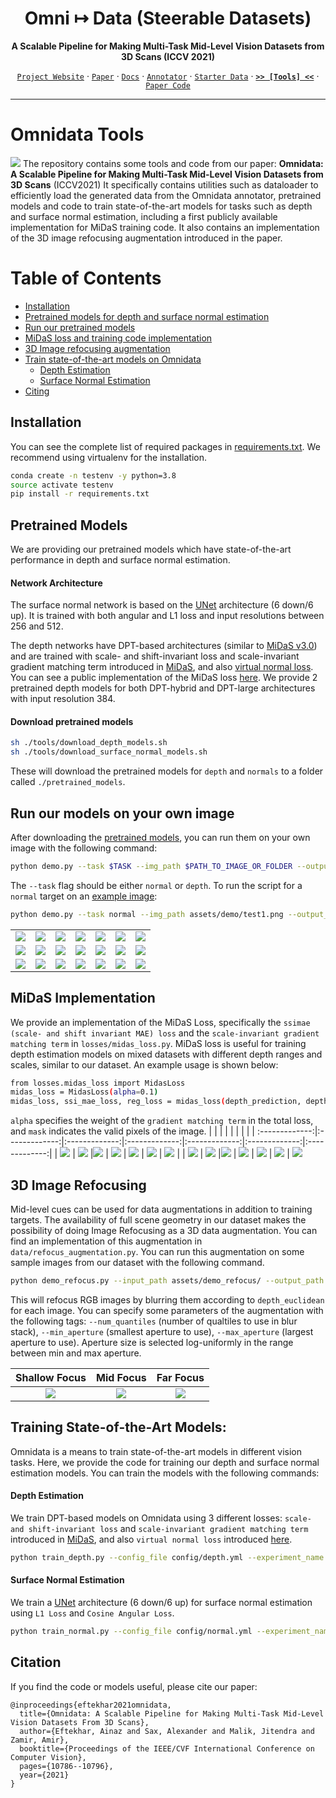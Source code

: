 <div align="center">

# Omni ↦ Data (Steerable Datasets)
**A Scalable Pipeline for Making Multi-Task Mid-Level Vision Datasets from 3D Scans (ICCV 2021)**

  
[`Project Website`](https://omnidata.vision) &centerdot; [`Paper`](https://arxiv.org/abs/2110.04994) &centerdot; [`Docs`](//docs.omnidata.vision) &centerdot; [`Annotator`](https://github.com/EPFL-VILAB/omnidata-tools/tree/main/omnidata_annotator) &centerdot; [`Starter Data`](//docs.omnidata.vision/starter_dataset.html) &centerdot;  [**`>> [Tools] <<`**](https://github.com/EPFL-VILAB/omnidata-tools/tree/main/omnidata_tools/torch) &centerdot; [`Paper Code`](https://github.com/Ainaz99/Omnidata)

</div>

---

Omnidata Tools
=================
![](./assets/point_5.gif)
The repository contains some tools and code from our paper:
**Omnidata: A Scalable Pipeline for Making Multi-Task Mid-Level Vision Datasets from 3D Scans** (ICCV2021)
It specifically contains utilities such as dataloader to efficiently load the generated data from the Omnidata annotator, pretrained models and code to train state-of-the-art models for tasks such as depth and surface normal estimation, including a first publicly available implementation for MiDaS training code. It also contains an implementation of the 3D image refocusing augmentation introduced in the paper.



Table of Contents
=================

   * [Installation](#installation)
   * [Pretrained models for depth and surface normal estimation](#pretrained-models)
   * [Run our pretrained models](#run-our-models-on-your-own-image)
   * [MiDaS loss and training code implementation](#midas-implementation)
   * [3D Image refocusing augmentation](#3d-image-refocusing)
   * [Train state-of-the-art models on Omnidata](#training-state-of-the-art-models)
     * [Depth Estimation](#depth-estimation)
     * [Surface Normal Estimation](#surface-normal-estimation)
   * [Citing](#citation)



## Installation
You can see the complete list of required packages in [requirements.txt](https://github.com/Ainaz99/omnidata-tools/blob/main/requirements.txt). We recommend using virtualenv for the installation.

```bash
conda create -n testenv -y python=3.8
source activate testenv
pip install -r requirements.txt
```

## Pretrained Models
We are providing our pretrained models which have state-of-the-art performance in depth and surface normal estimation.
#### Network Architecture
The surface normal network is based on the [UNet](https://arxiv.org/pdf/1505.04597.pdf) architecture (6 down/6 up). It is trained with both angular and L1 loss and input resolutions between 256 and 512.

The depth networks have DPT-based architectures (similar to [MiDaS v3.0](https://github.com/isl-org/MiDaS)) and are trained with scale- and shift-invariant loss and scale-invariant gradient matching term introduced in [MiDaS](https://arxiv.org/pdf/1907.01341v3.pdf), and also [virtual normal loss](https://openaccess.thecvf.com/content_ICCV_2019/papers/Yin_Enforcing_Geometric_Constraints_of_Virtual_Normal_for_Depth_Prediction_ICCV_2019_paper.pdf). You can see a public implementation of the MiDaS loss [here](#midas-implementation). We provide 2 pretrained depth models for both DPT-hybrid and DPT-large architectures with input resolution 384.
#### Download pretrained models
```bash
sh ./tools/download_depth_models.sh
sh ./tools/download_surface_normal_models.sh
```
These will download the pretrained models for `depth` and `normals` to a folder called `./pretrained_models`.

## Run our models on your own image
After downloading the [pretrained models](#pretrained-models), you can run them on your own image with the following command:
```bash
python demo.py --task $TASK --img_path $PATH_TO_IMAGE_OR_FOLDER --output_path $PATH_TO_SAVE_OUTPUT
```
The `--task` flag should be either `normal` or `depth`. To run the script for a `normal` target on an [example image](./assets/demo/test1.png):
```bash
python demo.py --task normal --img_path assets/demo/test1.png --output_path assets/
```
|  |   |   |   |  |  |  |
| :-------------:|:-------------:|:-------------:|:-------------:|:-------------:|:-------------:|:-------------:|
| ![](./assets/demo/test1.png) | ![](./assets/demo/test2.png) |![](./assets/demo/test3.png) | ![](./assets/demo/test4.png) | ![](./assets/demo/test5.png) |![](./assets/demo/test7.png) |![](./assets/demo/test9.png) |
| ![](./assets/demo/test1_normal.png) | ![](./assets/demo/test2_normal.png) |![](./assets/demo/test3_normal.png) | ![](./assets/demo/test4_normal.png) | ![](./assets/demo/test5_normal.png) | ![](./assets/demo/test7_normal.png) | ![](./assets/demo/test9_normal.png) |
| ![](./assets/demo/test1_depth.png) | ![](./assets/demo/test2_depth.png) | ![](./assets/demo/test3_depth.png) | ![](./assets/demo/test4_depth.png) | ![](./assets/demo/test5_depth.png) | ![](./assets/demo/test7_depth.png) | ![](./assets/demo/test9_depth.png)


## MiDaS Implementation
We provide an implementation of the MiDaS Loss, specifically the `ssimae (scale- and shift invariant MAE) loss` and the `scale-invariant gradient matching term` in `losses/midas_loss.py`. MiDaS loss is useful for training depth estimation models on mixed datasets with different depth ranges and scales, similar to our dataset. An example usage is shown below:
```bash
from losses.midas_loss import MidasLoss
midas_loss = MidasLoss(alpha=0.1)
midas_loss, ssi_mae_loss, reg_loss = midas_loss(depth_prediction, depth_gt, mask)
```
`alpha` specifies the weight of the `gradient matching term` in the total loss, and `mask` indicates the valid pixels of the image.
|  |   |   |   |  |  |  |
| :-------------:|:-------------:|:-------------:|:-------------:|:-------------:|:-------------:|:-------------:|
| ![](./assets/depth/240_rgb.png) | ![](./assets/depth/64_rgb.png) |![](./assets/depth/124_rgb.png) | ![](./assets/depth/106_rgb.png) | ![](./assets/depth/62_rgb.png) | ![](./assets/depth/184_rgb.png) | ![](./assets/depth/192_rgb.png) |
| ![](./assets/depth/240_depth.png) | ![](./assets/depth/64_depth.png) |![](./assets/depth/124_depth.png) | ![](./assets/depth/106_depth.png) | ![](./assets/depth/62_depth.png) | ![](./assets/depth/184_depth.png) | ![](./assets/depth/192_depth.png) 
## 3D Image Refocusing
Mid-level cues can be used for data augmentations in addition to training targets. The availability of full scene geometry in our dataset makes the possibility of doing Image Refocusing as a 3D data augmentation. You can find an implementation of this augmentation in `data/refocus_augmentation.py`. You can run this augmentation on some sample images from our dataset with the following command. 
```bash
python demo_refocus.py --input_path assets/demo_refocus/ --output_path assets/demo_refocus
```
This will refocus RGB images by blurring them according to `depth_euclidean` for each image. You can specify some parameters of the augmentation with the following tags: `--num_quantiles` (number of qualtiles to use in blur stack), `--min_aperture` (smallest aperture to use), `--max_aperture` (largest aperture to use). Aperture size is selected log-uniformly in the range between min and max aperture. 


| Shallow Focus | Mid Focus | Far Focus |
| :-------------:|:-------------:|:-------------:|
| ![](./assets/demo_refocus/IMG_4642.gif) | ![](./assets/demo_refocus/IMG_4644.gif) |![](./assets/demo_refocus/IMG_4643.gif)

## Training State-of-the-Art Models:
Omnidata is a means to train state-of-the-art models in different vision tasks. Here, we provide the code for training our depth and surface normal estimation models. You can train the models with the following commands:

#### Depth Estimation
We train DPT-based models on Omnidata using 3 different losses: `scale- and shift-invariant loss` and `scale-invariant gradient matching term` introduced in [MiDaS](https://arxiv.org/pdf/1907.01341v3.pdf), and also `virtual normal loss` introduced [here](https://openaccess.thecvf.com/content_ICCV_2019/papers/Yin_Enforcing_Geometric_Constraints_of_Virtual_Normal_for_Depth_Prediction_ICCV_2019_paper.pdf).
```bash
python train_depth.py --config_file config/depth.yml --experiment_name rgb2depth --val_check_interval 3000 --limit_val_batches 100 --max_epochs 10
```
#### Surface Normal Estimation
We train a [UNet](https://arxiv.org/pdf/1505.04597.pdf) architecture (6 down/6 up) for surface normal estimation using `L1 Loss` and `Cosine Angular Loss`.
```bash
python train_normal.py --config_file config/normal.yml --experiment_name rgb2normal --val_check_interval 3000 --limit_val_batches 100 --max_epochs 10
```
## Citation
If you find the code or models useful, please cite our paper:
```
@inproceedings{eftekhar2021omnidata,
  title={Omnidata: A Scalable Pipeline for Making Multi-Task Mid-Level Vision Datasets From 3D Scans},
  author={Eftekhar, Ainaz and Sax, Alexander and Malik, Jitendra and Zamir, Amir},
  booktitle={Proceedings of the IEEE/CVF International Conference on Computer Vision},
  pages={10786--10796},
  year={2021}
}
```
